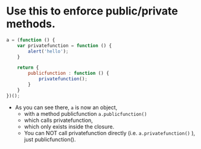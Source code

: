 # Use this to enforce public/private methods.
```js
a = (function () {
    var privatefunction = function () {
        alert('hello');
    }

    return {
        publicfunction : function () {
            privatefunction();
        }
    }
})();
```

- As you can see there, `a` is now an object, 
  - with a method publicfunction  `a.publicfunction()` 
  - which calls privatefunction, 
  - which only exists inside the closure. 
  - You can NOT call privatefunction directly (i.e. `a.privatefunction()` ), just publicfunction().

